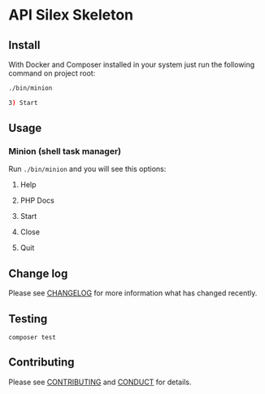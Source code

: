 # API Silex Skeleton

## Install

With Docker and Composer installed in your system just run the following
command on project root:

```bash
./bin/minion

3) Start

```

## Usage

### Minion (shell task manager)

Run `./bin/minion` and you will see this options:

1) Help

2) PHP Docs

3) Start

4) Close

5) Quit

## Change log

Please see [CHANGELOG](CHANGELOG.md) for more information what has changed recently.

## Testing

```shell
composer test
```

## Contributing

Please see [CONTRIBUTING](CONTRIBUTING.md) and [CONDUCT](CONDUCT.md) for details.

